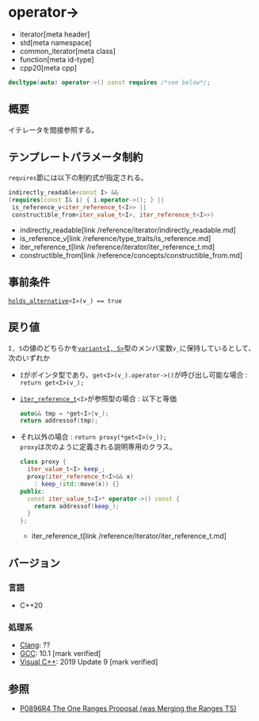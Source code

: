 # operator->
* iterator[meta header]
* std[meta namespace]
* common_iterator[meta class]
* function[meta id-type]
* cpp20[meta cpp]

```cpp
decltype(auto) operator->() const requires /*see below*/;
```

## 概要
イテレータを間接参照する。

## テンプレートパラメータ制約

`requires`節には以下の制約式が指定される。

```cpp
indirectly_readable<const I> &&
(requires(const I& i) { i.operator->(); } ||
 is_reference_v<iter_reference_t<I>> ||
 constructible_from<iter_value_t<I>, iter_reference_t<I>>)
```
* indirectly_readable[link /reference/iterator/indirectly_readable.md]
* is_reference_v[link /reference/type_traits/is_reference.md]
* iter_reference_t[link /reference/iterator/iter_reference_t.md]
* constructible_from[link /reference/concepts/constructible_from.md]

## 事前条件

[`holds_alternative`](/reference/variant/holds_alternative.md)`<I>(v_) == true`

## 戻り値

`I, S`の値のどちらかを[`variant<I, S>`](/reference/variant/variant.md)型のメンバ変数`v_`に保持しているとして、次のいずれか

- `I`がポインタ型であり、`get<I>(v_).operator->()`が呼び出し可能な場合 : `return get<I>(v_);`

- [`iter_reference_t`](/reference/iterator/iter_reference_t.md)`<I>`が参照型の場合 : 以下と等価  
    ```cpp
    auto&& tmp = *get<I>(v_);
    return addressof(tmp);
    ```

- それ以外の場合 : `return proxy(*get<I>(v_));`  
    `proxy`は次のように定義される説明専用のクラス。  
    ```cpp
    class proxy {
      iter_value_t<I> keep_;
      proxy(iter_reference_t<I>&& x)
        : keep_(std::move(x)) {}
    public:
      const iter_value_t<I>* operator->() const {
        return addressof(keep_);
      }
    };
    ```
    * iter_reference_t[link /reference/iterator/iter_reference_t.md]

## バージョン
### 言語
- C++20

### 処理系
- [Clang](/implementation.md#clang): ??
- [GCC](/implementation.md#gcc): 10.1 [mark verified]
- [Visual C++](/implementation.md#visual_cpp): 2019 Update 9 [mark verified]

## 参照
- [P0896R4 The One Ranges Proposal (was Merging the Ranges TS)](http://www.open-std.org/jtc1/sc22/wg21/docs/papers/2018/p0896r4.pdf)
